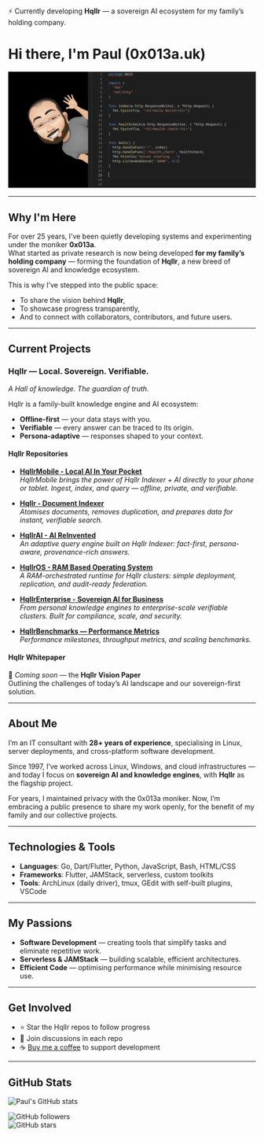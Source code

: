 ⚡ Currently developing **Hqllr** — a sovereign AI ecosystem for my family’s holding company.

# Hi there, I'm Paul (0x013a.uk)

![0x013a-uk](bitmap-github.png)

---

## Why I'm Here
For over 25 years, I’ve been quietly developing systems and experimenting under the moniker **0x013a**.  
What started as private research is now being developed **for my family’s holding company** — forming the foundation of **Hqllr**, a new breed of sovereign AI and knowledge ecosystem.  

This is why I’ve stepped into the public space:  
- To share the vision behind **Hqllr**,  
- To showcase progress transparently,  
- And to connect with collaborators, contributors, and future users.  

---

## Current Projects

### Hqllr — Local. Sovereign. Verifiable.
*A Hall of knowledge. The guardian of truth.*

Hqllr is a family-built knowledge engine and AI ecosystem:
- **Offline-first** — your data stays with you.  
- **Verifiable** — every answer can be traced to its origin.  
- **Persona-adaptive** — responses shaped to your context.  

#### Hqllr Repositories

- [**HqllrMobile - Local AI In Your Pocket**](https://github.com/0x013a-uk/HqllrMobile)  
  *HqllrMobile brings the power of Hqllr Indexer + AI directly to your phone or tablet. Ingest, index, and query — offline, private, and verifiable.*  

- [**Hqllr - Document Indexer**](https://github.com/0x013a-uk/Hqllr)  
  *Atomises documents, removes duplication, and prepares data for instant, verifiable search.*  

- [**HqllrAI - AI ReInvented**](https://github.com/0x013a-uk/HqllrAI)  
  *An adaptive query engine built on Hqllr Indexer: fact-first, persona-aware, provenance-rich answers.*  

- [**HqllrOS - RAM Based Operating System**](https://github.com/0x013a-uk/HqllrOS)  
  *A RAM-orchestrated runtime for Hqllr clusters: simple deployment, replication, and audit-ready federation.*  

- [**HqllrEnterprise - Sovereign AI for Business**](https://github.com/0x013a-uk/HqllrEnterprise)  
  *From personal knowledge engines to enterprise-scale verifiable clusters. Built for compliance, scale, and security.*  

- [**HqllrBenchmarks — Performance Metrics**](https://github.com/0x013a-uk/HqllrBenchmarks)  
  *Performance milestones, throughput metrics, and scaling benchmarks.*  

#### Hqllr Whitepaper
📄 *Coming soon* — the **Hqllr Vision Paper**  
Outlining the challenges of today’s AI landscape and our sovereign-first solution.  

---

## About Me
I’m an IT consultant with **28+ years of experience**, specialising in Linux, server deployments, and cross-platform software development.  

Since 1997, I’ve worked across Linux, Windows, and cloud infrastructures — and today I focus on **sovereign AI and knowledge engines**, with **Hqllr** as the flagship project.  

For years, I maintained privacy with the 0x013a moniker. Now, I’m embracing a public presence to share my work openly, for the benefit of my family and our collective projects.  

---

## Technologies & Tools
- **Languages**: Go, Dart/Flutter, Python, JavaScript, Bash, HTML/CSS  
- **Frameworks**: Flutter, JAMStack, serverless, custom toolkits  
- **Tools**: ArchLinux (daily driver), tmux, GEdit with self-built plugins, VSCode  

---

## My Passions
- **Software Development** — creating tools that simplify tasks and eliminate repetitive work.  
- **Serverless & JAMStack** — building scalable, efficient architectures.  
- **Efficient Code** — optimising performance while minimising resource use.  

---

## Get Involved
- ⭐ Star the Hqllr repos to follow progress  
- 💬 Join discussions in each repo  
- ☕ [Buy me a coffee](https://buymeacoffee.com/0x013a.uk) to support development  

---

## GitHub Stats
![Paul's GitHub stats](https://github-readme-stats.vercel.app/api?username=0x013a-uk&show_icons=true&theme=radical)  

![GitHub followers](https://img.shields.io/github/followers/0x013a-uk?style=social)  
![GitHub stars](https://img.shields.io/github/stars/0x013a-uk?style=social)




<!--

**0x013a-uk/0x013a-uk** is a ✨ _special_ ✨ repository because its `README.md` (this file) appears on your GitHub profile.

Here are some ideas to get you started:

- 🔭 I’m currently working on ...
- 🌱 I’m currently learning ...
- 👯 I’m looking to collaborate on ...
- 🤔 I’m looking for help with ...
- 💬 Ask me about ...
- 📫 How to reach me: ...
- 😄 Pronouns: ...
- ⚡ Fun fact: ...
-->
